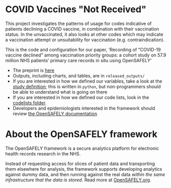 # COVID Vaccines "Not Received"
This project investigates the patterns of usage for codes indicative of patients declining a COVID vaccine, in combination with their vaccination status. In the unvaccinated, it also looks at other codes which may indicate a vaccination attempt or unsuitability for vaccination (e.g. contraindication). 


This is the code and configuration for our paper, 'Recording of “COVID-19 vaccine declined” among vaccination priority groups: a cohort study on 57.9 million NHS patients’ primary care records in situ using OpenSAFELY'

* The preprint is [here]()
* Outputs, including charts, and tables, are in `released_outputs/`
* If you are interested in how we defined our variables, take a look at the [study definition](analysis/study_definition.py); this is written in `python`, but non-programmers should be able to understand what is going on there
* If you are interested in how we defined our code lists, look in the [codelists folder](./codelists/).
* Developers and epidemiologists interested in the framework should review [the OpenSAFELY documentation](https://docs.opensafely.org)

# About the OpenSAFELY framework

The OpenSAFELY framework is a secure analytics platform for
electronic health records research in the NHS.

Instead of requesting access for slices of patient data and
transporting them elsewhere for analysis, the framework supports
developing analytics against dummy data, and then running against the
real data *within the same infrastructure that the data is stored*.
Read more at [OpenSAFELY.org](https://opensafely.org).
